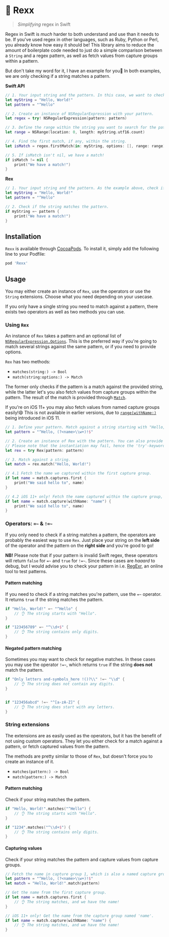 # 🦖 Rexx

> _Simplifying_ regex in Swift

Regex in Swift is _much_ harder to both understand and use than it needs to be. If you've used regex in other languages, such as Ruby, Python or Perl, you already know how easy it should be! This library aims to reduce the amount of boilerplate code needed to just do a simple comparison between a `String` and a regex pattern, as well as fetch values from capture groups within a pattern.

But don't take my word for it, I have an example for you🤗 In both examples, we are only checking if a string matches a pattern.

**Swift API**

```swift
// 1. Your input string and the pattern. In this case, we want to check if the string starts with "Hello"
let myString = "Hello, World!"
let pattern = "^Hello"

// 2. Create an instance of NSRegularExpression with your pattern.
let regex = try! NSRegularExpression(pattern: pattern)

// 3. Define the range within the string you want to search for the pattern.
let range = NSRange(location: 0, length: myString.utf16.count)

// 4. Find the first match, if any, within the string.
let isMatch = regex.firstMatch(in: myString, options: [], range: range)

// 5. If isMatch isn't nil, we have a match!
if isMatch != nil {
    print("We have a match!")
}
```

**Rex**

```swift
// 1. Your input string and the pattern. As the example above, check if the string starts with "Hello".
let myString = "Hello, World!"
let pattern = "^Hello"

// 2. Check if the string matches the pattern.
if myString =~ pattern {
    print("We have a match!")
}
```



## Installation
`Rexx` is available through [CocoaPods](http://cocoapods.org). To install it, simply add the following line to your Podfile:

```ruby
pod 'Rexx'
```

## Usage
You may either create an instance of `Rex`, use the operators or use the `String` extensions. Choose what you need depending on your usecase.

If you only have a single string you need to match against a pattern, there exists two operators as well as two methods you can use.

### Using `Rex`
An instance of `Rex` takes a pattern and an optional list of [`NSRegularExpression.Options`](https://developer.apple.com/documentation/foundation/nsregularexpression/options). This is the preferred way if you're going to match several strings against the same pattern, or if you need to provide options.

`Rex` has two methods:

- `matches(string:) -> Bool`
- `match(string:options:) -> Match`

The former only checks if the pattern is a match against the provided string, while the latter let's you also fetch values from capture groups within the pattern. The result of the match is provided through [`Match`](https://github.com/bstien/Rex/blob/master/Source/Match.swift). 

If you're on iOS 11+ you may also fetch values from named capture groups easily!😄 This is not available in earlier versions, due to [`range(withName:)`](https://developer.apple.com/documentation/foundation/nstextcheckingresult/2915200-range) being introduced in iOS 11.

```swift
// 1. Define your pattern. Match against a string starting with "Hello, " and ending with "!". Capture whatever name/word we're saying hello to.
let pattern = "^Hello, (?<name>\\w+)!$"

// 2. Create an instance of Rex with the pattern. You can also provide options through the `options:` parameter.
// Please note that the instantiation may fail, hence the 'try'-keyword, if the pattern has errors. Se
let rex = try Rex(pattern: pattern)

// 3. Match against a string.
let match = rex.match("Hello, World!")

// 4.1 Fetch the name we captured within the first capture group.
if let name = match.captures.first {
    print("We said hello to", name)
}

// 4.2 iOS 11+ only! Fetch the name captured within the capture group, which is a named capture group.
if let name = match.capture(withName: "name") {
    print("We said hello to", name)
}
```

### Operators: `=~` & `!=~`
If you only need to check if a string matches a pattern, the operators are probably the easiest way to use `Rex`. Just place your string on the **left side** of the operator and the pattern on the **right side** and you're good to go!

**NB!** Please note that if your pattern is invalid Swift regex, these operators will return `false` for `=~` and `true` for `!=~`. Since these cases are _haaard_ to debug, but I would advise you to check your pattern in i.e. [RegExr](https://regexr.com/), an online tool to test patterns.

#### Pattern matching
If you need to check if a string matches you're pattern, use the `=~` operator. It returns `true` if the string matches the pattern.

```swift
if "Hello, World!" =~ "^Hello" {
    // 👌 The string starts with "Hello".
}

if "123456789" =~ "^\\d+$" {
    // 👌 The string contains only digits.
}
```

#### Negated pattern matching
Sometimes you may want to check for negative matches. In these cases you may use the operator `!=~`, which returns `true` if the string **does not** match the pattern.

```swift
if "Only letters and-symbols_here !()?\\" !=~ "\\d" {
    // 👌 The string does not contain any digits.
}


if "123456abcd" !=~ "^[a-zA-Z]" {
    // 👌 The string does start with any letters.
}
```

### String extensions
The extensions are as easily used as the operators, but it has the benefit of not using custom operators. They let you either check for a match against a pattern, or fetch captured values from the pattern.

The methods are pretty similar to those of `Rex`, but doesn't force you to create an instance of it.

- `matches(pattern:) -> Bool`
- `match(pattern:) -> Match`

#### Pattern matching
Check if your string matches the pattern.

```swift
if "Hello, World!".matches("^Hello") {
    // 👌 The string starts with "Hello".
}

if "1234".matches("^\\d+$") {
    // 👌 The string contains only digits.
}
```

#### Capturing values
Check if your string matches the pattern and capture values from capture groups.

```swift
// Fetch the name in capture group 1, which is also a named capture group.
let pattern = "^Hello, (?<name>\\w+)!$"
let match = "Hello, World!".match(pattern)

// Get the name from the first capture group.
if let name = match.captures.first {
    // 👌 The string matches, and we have the name!
}

// iOS 11+ only! Get the name from the capture group named 'name'.
if let name = match.capture(withName: "name") {
    // 👌 The string matches, and we have the name!
}
```

